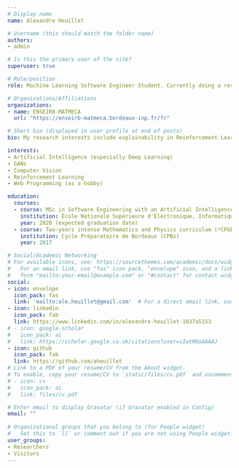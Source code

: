 ```yaml
---
# Display name
name: Alexandre Heuillet

# Username (this should match the folder name)
authors:
- admin

# Is this the primary user of the site?
superuser: true

# Role/position
role: Machine Learning Software Engineer Student. Currently doing a research internship at [Groupe Renault](https://group.renault.com/en/).

# Organizations/Affiliations
organizations:
- name: ENSEIRB-MATMECA
  url: "https://enseirb-matmeca.bordeaux-inp.fr/fr"

# Short bio (displayed in user profile at end of posts)
bio: My research interests include explainability in Reinforcement Learning/Machine Learning, and Computer Vision (GANs mostly) applied to Advanced Driver Assistance Systems (ADAS). I am currently looking for a PhD scholarship starting next fall.

interests:
- Artificial Intelligence (especially Deep Learning)
- GANs
- Computer Vision
- Reinforcement Learning
- Web Programming (as a hobby)

education:
  courses:
  - course: MSc in Software Engineering with an Artificial Intelligence speciality
    institution: École Nationale Supérieure d'Électronique, Informatique, Radiocommunications et Mathématiques-Mécanique de Bordeaux (ENSEIRB-MATMECA)
    year: 2020 (expected graduation date)
  - course: Two-years intense Mathematics and Physics curriculum (*CPGE*) 
    institution: Cycle Préparatoire de Bordeaux (CPBx)
    year: 2017

# Social/Academic Networking
# For available icons, see: https://sourcethemes.com/academic/docs/widgets/#icons
#   For an email link, use "fas" icon pack, "envelope" icon, and a link in the
#   form "mailto:your-email@example.com" or "#contact" for contact widget.
social:
- icon: envelope
  icon_pack: fas
  link: 'mailto:ale.heuillet@gmail.com'  # For a direct email link, use "mailto:test@example.org".
- icon: linkedin
  icon_pack: fab
  link: https://www.linkedin.com/in/alexandre-heuillet-1037a5153
# - icon: google-scholar
#   icon_pack: ai
#   link: https://scholar.google.co.uk/citations?user=sIwtMXoAAAAJ
- icon: github
  icon_pack: fab
  link: https://github.com/aheuillet
# Link to a PDF of your resume/CV from the About widget.
# To enable, copy your resume/CV to `static/files/cv.pdf` and uncomment the lines below.  
# - icon: cv
#   icon_pack: ai
#   link: files/cv.pdf

# Enter email to display Gravatar (if Gravatar enabled in Config)
email: ""
  
# Organizational groups that you belong to (for People widget)
#   Set this to `[]` or comment out if you are not using People widget.  
user_groups:
- Researchers
- Visitors
---
```


<!-- Lorem ipsum dolor sit amet, consectetur adipiscing elit. Sed neque elit, tristique placerat feugiat ac, facilisis vitae arcu. Proin eget egestas augue. Praesent ut sem nec arcu pellentesque aliquet. Duis dapibus diam vel metus tempus vulputate.  -->
